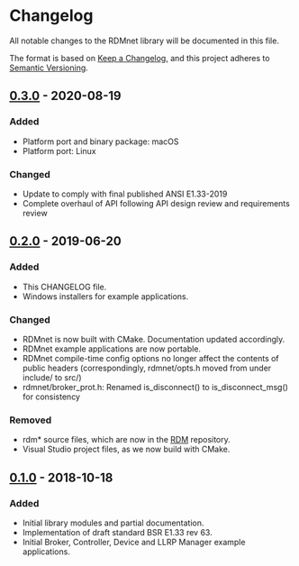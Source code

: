 # Changelog
All notable changes to the RDMnet library will be documented in this file.

The format is based on [Keep a Changelog](https://keepachangelog.com/en/1.0.0/),
and this project adheres to [Semantic Versioning](https://semver.org/spec/v2.0.0.html).

## [0.3.0] - 2020-08-19
### Added
- Platform port and binary package: macOS
- Platform port: Linux

### Changed
- Update to comply with final published ANSI E1.33-2019
- Complete overhaul of API following API design review and requirements review

## [0.2.0] - 2019-06-20
### Added
- This CHANGELOG file.
- Windows installers for example applications.

### Changed
- RDMnet is now built with CMake. Documentation updated accordingly.
- RDMnet example applications are now portable.
- RDMnet compile-time config options no longer affect the contents of public headers
  (correspondingly, rdmnet/opts.h moved from under include/ to src/)
- rdmnet/broker_prot.h: Renamed is_disconnect() to is_disconnect_msg() for consistency

### Removed
- rdm* source files, which are now in the [RDM](https://github.com/ETCLabs/RDM) repository.
- Visual Studio project files, as we now build with CMake.

## [0.1.0] - 2018-10-18
### Added
- Initial library modules and partial documentation.
- Implementation of draft standard BSR E1.33 rev 63.
- Initial Broker, Controller, Device and LLRP Manager example applications.

[Unreleased]: https://github.com/ETCLabs/RDMnet/compare/stable...develop
[0.3.0]: https://github.com/ETCLabs/RDMnet/compare/v0.2.0...v0.3.0
[0.2.0]: https://github.com/ETCLabs/RDMnet/compare/v0.1.0.4...v0.2.0
[0.1.0]: https://github.com/ETCLabs/RDMnet/releases/tag/v0.1.0.4
